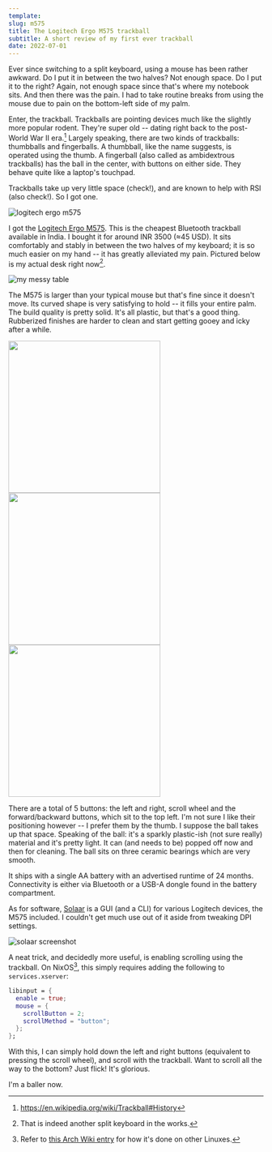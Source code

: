 ```yaml
---
template:
slug: m575
title: The Logitech Ergo M575 trackball
subtitle: A short review of my first ever trackball
date: 2022-07-01
---
```


Ever since switching to a split keyboard, using a mouse has been rather
awkward. Do I put it in between the two halves? Not enough space. Do I
put it to the right? Again, not enough space since that's where my
notebook sits. And then there was the pain. I had to take routine breaks
from using the mouse due to pain on the bottom-left side of my palm. 

Enter, the trackball. Trackballs are pointing devices much like the
slightly more popular rodent. They're super old -- dating right back to
the post-World War II era.[^1] Largely speaking, there are two kinds of
trackballs: thumbballs and fingerballs. A thumbball, like the name
suggests, is operated using the thumb. A fingerball (also called as
ambidextrous trackballs) has the ball in the center, with buttons on
either side. They behave quite like a laptop's touchpad. 

[^1]: https://en.wikipedia.org/wiki/Trackball#History

Trackballs take up very little space (check!), and are known to help with
RSI (also check!). So I got one.

![logitech ergo m575](https://cdn.icyphox.sh/KPMds.jpg)

I got the [Logitech Ergo
M575](https://www.logitech.com/en-in/products/mice/m575-ergo-wireless-trackball.910-005873.html).
This is the cheapest Bluetooth trackball available in India. I bought it
for around INR 3500 (≈45 USD). It sits comfortably and stably in between
the two halves of my keyboard; it is so much easier on my hand -- it has
greatly alleviated my pain. Pictured below is my actual desk right
now[^2].

![my messy table](https://cdn.icyphox.sh/O97-8.jpg)
[^2]: That is indeed another split keyboard in the works.

The M575 is larger than your typical mouse but that's fine since it
doesn't move. Its curved shape is very satisfying to hold -- it fills
your entire palm. The build quality is pretty solid. It's all plastic,
but that's a good thing. Rubberized finishes are harder to clean and start
getting gooey and icky after a while.

<div class="row">
<img src="https://cdn.icyphox.sh/PeP0g.jpg" style="width:300px" />
<img src="https://cdn.icyphox.sh/gR2La.jpg" style="width:300px" />
<img src="https://cdn.icyphox.sh/Hdw-p.jpg" style="width:300px" />
</div>

There are a total of 5 buttons: the left and right, scroll wheel and the
forward/backward buttons, which sit to the top left. I'm not sure I like
their positioning however -- I prefer them by the thumb. I suppose the
ball takes up that space. Speaking of the ball: it's a sparkly
plastic-ish (not sure really) material and it's pretty light. It can
(and needs to be) popped off now and then for cleaning. The ball sits on
three ceramic bearings which are very smooth.

It ships with a single AA battery with an advertised runtime of 24
months. Connectivity is either via Bluetooth or a USB-A dongle found in
the battery compartment.

As for software, [Solaar](https://github.com/pwr-Solaar/Solaar) is a GUI
(and a CLI) for various Logitech devices, the M575 included. I couldn't
get much use out of it aside from tweaking DPI settings.

![solaar screenshot](https://cdn.icyphox.sh/2d09m.png)

A neat trick, and decidedly more useful, is enabling scrolling using the
trackball. On NixOS[^3], this simply requires adding the following to
`services.xserver`:
```nix
libinput = {
  enable = true;
  mouse = {
    scrollButton = 2;
    scrollMethod = "button";
  };
};
```

With this, I can simply hold down the left and right buttons (equivalent
to pressing the scroll wheel), and scroll with the trackball. Want to
scroll all the way to the bottom? Just flick! It's glorious.

I'm a baller now.

[^3]: Refer to [this Arch Wiki
    entry](https://wiki.archlinux.org/title/libinput#Scroll_with_mouse_by_holding_a_button)
    for how it's done on other Linuxes.
